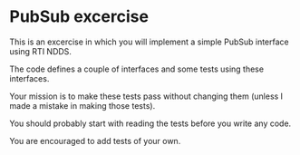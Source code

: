 # PubSub excercise #

This is an excercise in which you will implement a simple PubSub interface using RTI NDDS.

The code defines a couple of interfaces and some tests using these interfaces.

Your mission is to make these tests pass without changing them (unless I made a mistake in making those tests).

You should probably start with reading the tests before you write any code.

You are encouraged to add tests of your own.